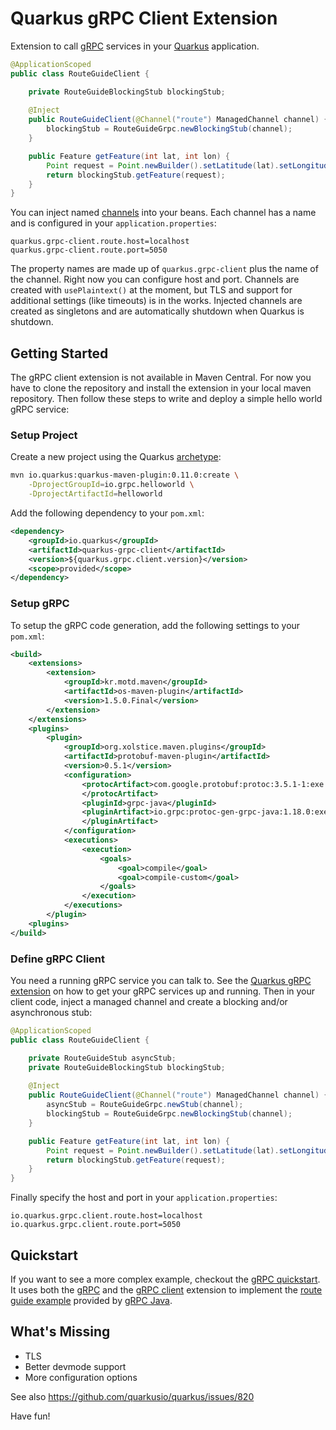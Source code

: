 # Quarkus gRPC Client Extension

Extension to call [gRPC](https://grpc.io/) services in your [Quarkus](https://quarkus.io) application. 

```java
@ApplicationScoped
public class RouteGuideClient {

    private RouteGuideBlockingStub blockingStub;
    
    @Inject
    public RouteGuideClient(@Channel("route") ManagedChannel channel) {
        blockingStub = RouteGuideGrpc.newBlockingStub(channel);    
    }

    public Feature getFeature(int lat, int lon) {
        Point request = Point.newBuilder().setLatitude(lat).setLongitude(lon).build();
        return blockingStub.getFeature(request);
    }
}
```

You can inject named [channels](https://grpc.io/docs/guides/concepts.html#channels) into your beans. Each channel has a name and is configured in your `application.properties`:

```properties
quarkus.grpc-client.route.host=localhost
quarkus.grpc-client.route.port=5050
``` 

The property names are made up of `quarkus.grpc-client` plus the name of the channel. Right now you can configure host and port. Channels are created with `usePlaintext()` at the moment, but TLS and support for additional settings (like timeouts) is in the works. Injected channels are created as singletons and are automatically shutdown when Quarkus is shutdown. 

## Getting Started

The gRPC client extension is not available in Maven Central. For now you have to clone the repository and install the extension in your local maven repository. Then follow these steps to write and deploy a simple hello world gRPC service:

### Setup Project

Create a new project using the Quarkus [archetype](https://quarkus.io/guides/getting-started-guide#bootstrapping-the-project):

```bash
mvn io.quarkus:quarkus-maven-plugin:0.11.0:create \
    -DprojectGroupId=io.grpc.helloworld \
    -DprojectArtifactId=helloworld
``` 

Add the following dependency to your `pom.xml`:

```xml
<dependency>
    <groupId>io.quarkus</groupId>
    <artifactId>quarkus-grpc-client</artifactId>
    <version>${quarkus.grpc.client.version}</version>
    <scope>provided</scope>
</dependency>
```

### Setup gRPC

To setup the gRPC code generation, add the following settings to your `pom.xml`:

```xml
<build>
    <extensions>
        <extension>
            <groupId>kr.motd.maven</groupId>
            <artifactId>os-maven-plugin</artifactId>
            <version>1.5.0.Final</version>
        </extension>
    </extensions>
    <plugins>
        <plugin>
            <groupId>org.xolstice.maven.plugins</groupId>
            <artifactId>protobuf-maven-plugin</artifactId>
            <version>0.5.1</version>
            <configuration>
                <protocArtifact>com.google.protobuf:protoc:3.5.1-1:exe:${os.detected.classifier}
                </protocArtifact>
                <pluginId>grpc-java</pluginId>
                <pluginArtifact>io.grpc:protoc-gen-grpc-java:1.18.0:exe:${os.detected.classifier}
                </pluginArtifact>
            </configuration>
            <executions>
                <execution>
                    <goals>
                        <goal>compile</goal>
                        <goal>compile-custom</goal>
                    </goals>
                </execution>
            </executions>
        </plugin>
    <plugins>
</build>
```

### Define gRPC Client

You need a running gRPC service you can talk to. See the [Quarkus gRPC extension](https://github.com/hpehl/quarkus-grpc-extension) on how to get your gRPC services up and running. Then in your client code, inject a managed channel and create a blocking and/or asynchronous stub:
 
```java
@ApplicationScoped
public class RouteGuideClient {

    private RouteGuideStub asyncStub;
    private RouteGuideBlockingStub blockingStub;
    
    @Inject
    public RouteGuideClient(@Channel("route") ManagedChannel channel) {
        asyncStub = RouteGuideGrpc.newStub(channel);
        blockingStub = RouteGuideGrpc.newBlockingStub(channel);    
    }

    public Feature getFeature(int lat, int lon) {
        Point request = Point.newBuilder().setLatitude(lat).setLongitude(lon).build();
        return blockingStub.getFeature(request);
    }
}
```

Finally specify the host and port in your `application.properties`:

```properties
io.quarkus.grpc.client.route.host=localhost
io.quarkus.grpc.client.route.port=5050
``` 

## Quickstart

If you want to see a more complex example, checkout the [gRPC quickstart](https://github.com/hpehl/quarkus-grpc-quickstart). It uses both the [gRPC](https://github.com/hpehl/quarkus-grpc-extension) and the [gRPC client](https://github.com/hpehl/quarkus-grpc-client-extension) extension to implement the [route guide example](https://github.com/grpc/grpc-java/tree/v1.18.0/examples#grpc-examples) provided by [gRPC Java](https://github.com/grpc/grpc-java). 

## What's Missing

- TLS
- Better devmode support
- More configuration options

See also https://github.com/quarkusio/quarkus/issues/820

Have fun!
